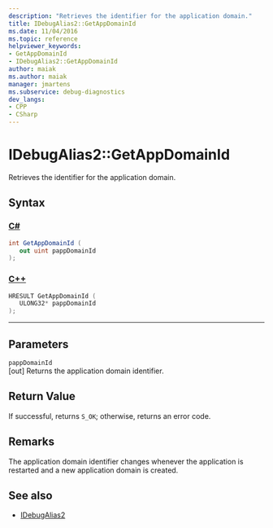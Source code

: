 ```yaml
---
description: "Retrieves the identifier for the application domain."
title: IDebugAlias2::GetAppDomainId
ms.date: 11/04/2016
ms.topic: reference
helpviewer_keywords:
- GetAppDomainId
- IDebugAlias2::GetAppDomainId
author: maiak
ms.author: maiak
manager: jmartens
ms.subservice: debug-diagnostics
dev_langs:
- CPP
- CSharp
---
```

# IDebugAlias2::GetAppDomainId

Retrieves the identifier for the application domain.

## Syntax

### [C#](#tab/csharp)
```csharp
int GetAppDomainId (
   out uint pappDomainId
);
```
### [C++](#tab/cpp)
```cpp
HRESULT GetAppDomainId (
   ULONG32* pappDomainId
);
```
---

## Parameters
`pappDomainId`\
[out] Returns the application domain identifier.

## Return Value
 If successful, returns `S_OK`; otherwise, returns an error code.

## Remarks
 The application domain identifier changes whenever the application is restarted and a new application domain is created.

## See also
- [IDebugAlias2](../../../extensibility/debugger/reference/idebugalias2.md)
